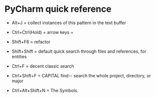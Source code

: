# PyCharm quick reference

- Alt+J = collect instances of this pattern in the text buffer

- Ctrl+Ctrl(Hold) + arrow keys =

- Shift+F6 = refactor

- Shift+Shift = default quick search through files and references, for entities

- Ctrl+F = decent classic search

- Ctrl+Shift+F = CAPITAL find-- search the whole project, directory, or major

- Ctrl+Alt+Shift+N = The Symbols.